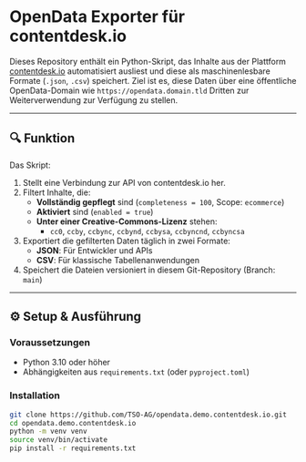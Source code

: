 # OpenData Exporter für contentdesk.io

Dieses Repository enthält ein Python-Skript, das Inhalte aus der Plattform [contentdesk.io](https://www.contentdesk.io) automatisiert ausliest und diese als maschinenlesbare Formate (`.json`, `.csv`) speichert. Ziel ist es, diese Daten über eine öffentliche OpenData-Domain wie `https://opendata.domain.tld` Dritten zur Weiterverwendung zur Verfügung zu stellen.

---

## 🔍 Funktion

Das Skript:

1. Stellt eine Verbindung zur API von contentdesk.io her.
2. Filtert Inhalte, die:
   - **Vollständig gepflegt** sind (`completeness = 100`, Scope: `ecommerce`)
   - **Aktiviert** sind (`enabled = true`)
   - **Unter einer Creative-Commons-Lizenz** stehen:
     - `cc0`, `ccby`, `ccbync`, `ccbynd`, `ccbysa`, `ccbyncnd`, `ccbyncsa`
3. Exportiert die gefilterten Daten täglich in zwei Formate:
   - **JSON**: Für Entwickler und APIs
   - **CSV**: Für klassische Tabellenanwendungen
4. Speichert die Dateien versioniert in diesem Git-Repository (Branch: `main`)

---

## ⚙️ Setup & Ausführung

### Voraussetzungen

- Python 3.10 oder höher
- Abhängigkeiten aus `requirements.txt` (oder `pyproject.toml`)

### Installation

```bash
git clone https://github.com/TSO-AG/opendata.demo.contentdesk.io.git
cd opendata.demo.contentdesk.io
python -m venv venv
source venv/bin/activate
pip install -r requirements.txt
